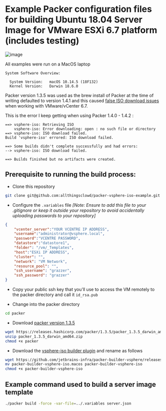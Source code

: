 # Example Packer configuration files for building Ubuntu 18.04 Server Image for VMware ESXi 6.7 platform (includes testing)

![image](https://user-images.githubusercontent.com/9472095/61236481-05dab980-a730-11e9-985c-e32c1b70841b.png)

All examples were run on a MacOS laptop

``` text
System Software Overview:

  System Version:	macOS 10.14.5 (18F132)
  Kernel Version:	Darwin 18.6.0
```

Packer version 1.3.5 was used as the brew install of Packer at the time of writing defaulted to version 1.4.1 and this caused [false ISO download issues](https://github.com/hashicorp/packer/issues/7622) when working with VMware/vCenter 6.7.

This is the error I keep getting when using Packer 1.4.0 - 1.4.2 :

``` text
==> vsphere-iso: Retrieving ISO
    vsphere-iso: Error downloading: open : no such file or directory
==> vsphere-iso: ISO download failed.
Build 'vsphere-iso' errored: ISO download failed.

==> Some builds didn't complete successfully and had errors:
--> vsphere-iso: ISO download failed.

==> Builds finished but no artifacts were created.
```

## Prerequisite to running the build process:

- Clone this repository

``` bash
git clone git@github.com:allthingsclowd/packer-vsphere-iso-example.git 
```

- Configure the `.variables` file _[Note: Ensure to add this file to your .gitignore or keep it outside your repository to avoid accidentally uploading passwords to your repository]_

``` json
{
    "vcenter_server":"YOUR VCENTRE IP ADDRESS",
    "username":"administrator@vsphere.local",
    "password":"VCENTRE PASSWORD",
    "datastore":"datastore1",
    "folder": "/vm/_Templates",
    "host":"ESXi IP ADDRESS",
    "cluster": "",
    "network": "VM Network",
    "resource_pool": "",
    "ssh_username": "grazzer",
    "ssh_password": "grazzer"
}
```

- Copy your public ssh key that you'll use to access the VM remotely to the packer directory and call it `id_rsa.pub`

- Change into the packer directory

``` bash
cd packer
```

- Download [packer version 1.3.5](https://releases.hashicorp.com/packer/1.3.5/packer_1.3.5_darwin_amd64.zip)

```bash
wget https://releases.hashicorp.com/packer/1.3.5/packer_1.3.5_darwin_amd64.zip
unzip packer_1.3.5_darwin_amd64.zip
chmod +x packer
```

- Download the [vsphere-iso builder plugin](https://github.com/jetbrains-infra/packer-builder-vsphere/releases/download/v2.3/packer-builder-vsphere-iso.macos) and rename as follows

``` bash
wget https://github.com/jetbrains-infra/packer-builder-vsphere/releases/download/v2.3/packer-builder-vsphere-iso.macos
mv packer-builder-vsphere-iso.macos packer-builder-vsphere-iso
chmod +x packer-builder-vsphere-iso
```

## Example command used to build a server image template

``` bash
./packer build -force -var-file=../.variables server.json
```
